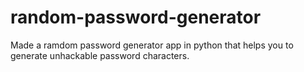 # random-password-generator
Made a ramdom password generator app in python that helps you to generate unhackable password characters.
